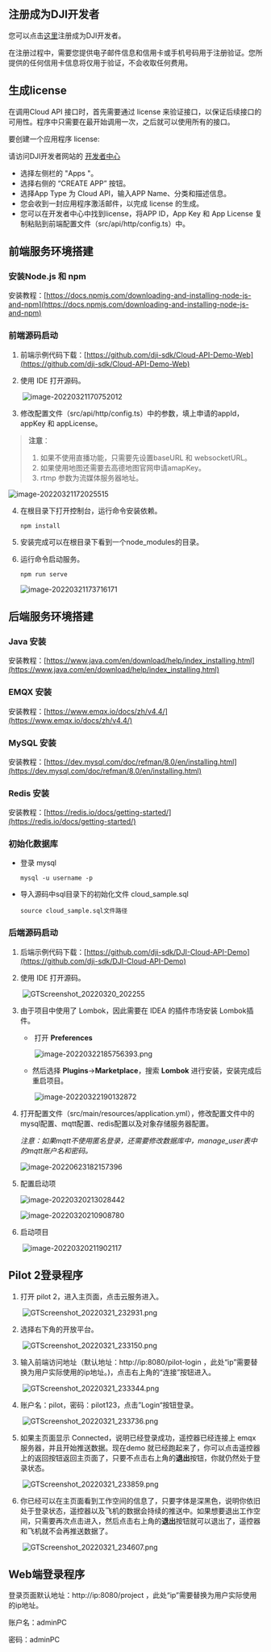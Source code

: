 ## 注册成为DJI开发者

您可以点击[这里](https://account.dji.com/register?appId=dji_sdk&backUrl=https%3A%2F%2Fdeveloper.dji.com%2Fuser&locale=en_US)注册成为DJI开发者。

在注册过程中，需要您提供电子邮件信息和信用卡或手机号码用于注册验证。您所提供的任何信用卡信息将仅用于验证，不会收取任何费用。

## 生成license

在调用Cloud API 接口时，首先需要通过 license 来验证接口，以保证后续接口的可用性。程序中只需要在最开始调用一次，之后就可以使用所有的接口。

要创建一个应用程序 license:

请访问DJI开发者网站的 [开发者中心](https://developer.dji.com/user)

- 选择左侧栏的 "Apps "。
- 选择右侧的 “CREATE APP” 按钮。
- 选择App Type 为 Cloud API，输入APP Name、分类和描述信息。
- 您会收到一封应用程序激活邮件，以完成 license 的生成。
- 您可以在开发者中心中找到license，将APP ID，App Key 和 App License 复制粘贴到前端配置文件（src/api/http/config.ts）中。



## 前端服务环境搭建

### 安装Node.js 和 npm

安装教程：[https://docs.npmjs.com/downloading-and-installing-node-js-and-npm](https://docs.npmjs.com/downloading-and-installing-node-js-and-npm)

### 前端源码启动

1. 前端示例代码下载：[https://github.com/dji-sdk/Cloud-API-Demo-Web](https://github.com/dji-sdk/Cloud-API-Demo-Web)

2. 使用 IDE 打开源码。

   ​	![image-20220321170752012](https://stag-terra-1-g.djicdn.com/7774da665e07453698314cc27c523096/admin/doc/dd63be1b-1d0e-4694-9b83-766677b83a63.png)

3. 修改配置文件（src/api/http/config.ts）中的参数，填上申请的appId，appKey 和 appLicense。

> **注意**：
>
> 1. 如果不使用直播功能，只需要先设置baseURL 和 websocketURL。
> 2. 如果使用地图还需要去高德地图官网申请amapKey。
> 3. rtmp 参数为流媒体服务器地址。

   ![image-20220321172025515](https://terra-sz-hc1pro-cloudapi.oss-cn-shenzhen.aliyuncs.com/c0af9fe0d7eb4f35a8fe5b695e4d0b96/image/GTScreenshot_20220623_193925.png)

4. 在根目录下打开控制台，运行命令安装依赖。

   ```shell
   npm install
   ```

5. 安装完成可以在根目录下看到一个node_modules的目录。

6. 运行命令启动服务。

   ```shell
   npm run serve
   ```

   ![image-20220321173716171](https://stag-terra-1-g.djicdn.com/7774da665e07453698314cc27c523096/admin/doc/c12921d0-6d32-48cf-b75b-456487c1cc80.png)

## 后端服务环境搭建

### Java 安装

安装教程：[https://www.java.com/en/download/help/index_installing.html](https://www.java.com/en/download/help/index_installing.html)

### EMQX 安装

安装教程：[https://www.emqx.io/docs/zh/v4.4/](https://www.emqx.io/docs/zh/v4.4/)

### MySQL 安装

安装教程：[https://dev.mysql.com/doc/refman/8.0/en/installing.html](https://dev.mysql.com/doc/refman/8.0/en/installing.html)

### Redis 安装

安装教程：[https://redis.io/docs/getting-started/](https://redis.io/docs/getting-started/)

### 初始化数据库

- 登录 mysql 

  ```shell
  mysql -u username -p
  ```

- 导入源码中sql目录下的初始化文件 cloud_sample.sql

  ```shell
  source cloud_sample.sql文件路径
  ```

### 后端源码启动

1. 后端示例代码下载：[https://github.com/dji-sdk/DJI-Cloud-API-Demo](https://github.com/dji-sdk/DJI-Cloud-API-Demo)

2. 使用 IDE 打开源码。

   ​	![GTScreenshot_20220320_202255](https://stag-terra-1-g.djicdn.com/7774da665e07453698314cc27c523096/admin/doc/3c1dd0bf-59aa-43dd-9a31-c881ece14f58.png)

3. 由于项目中使用了 Lombok，因此需要在 IDEA 的插件市场安装 Lombok插件。

   - ​	打开 **Preferences**

     ​	![image-20220322185756393.png](https://stag-terra-1-g.djicdn.com/7774da665e07453698314cc27c523096/admin/doc/e4e44ae7-0382-41fa-964f-0422cdb0cae9.png)

   - 然后选择 **Plugins**->**Marketplace**，搜索 **Lombok** 进行安装，安装完成后重启项目。

     ​	![image-20220322190132872](https://stag-terra-1-g.djicdn.com/7774da665e07453698314cc27c523096/admin/doc/ddb8d9e5-7e48-416d-a197-09eee3625270.png)

4. 打开配置文件（src/main/resources/application.yml），修改配置文件中的mysql配置、mqtt配置、redis配置以及对象存储服务器配置。

   *注意：如果mqtt不使用匿名登录，还需要修改数据库中，manage_user表中的mqtt账户名和密码。*

   ![image-20220623182157396](https://terra-sz-hc1pro-cloudapi.oss-cn-shenzhen.aliyuncs.com/c0af9fe0d7eb4f35a8fe5b695e4d0b96/image/image-20220623182157396.png)	

5. 配置启动项

     ![image-20220320213028442](https://stag-terra-1-g.djicdn.com/7774da665e07453698314cc27c523096/admin/doc/5468572b-7058-4659-8e2e-c68421a89565.jpeg)

     ![image-20220320210908780](https://stag-terra-1-g.djicdn.com/7774da665e07453698314cc27c523096/admin/doc/693f238d-155e-44ea-af07-b0a4b992d8d2.jpeg)

6. 启动项目

   ​	![image-20220320211902117](https://stag-terra-1-g.djicdn.com/7774da665e07453698314cc27c523096/admin/doc/ec7180f1-1c09-48d3-a3d9-d7da0fbec612.jpeg)



## Pilot 2登录程序

1. 打开 pilot 2，进入主页面，点击云服务进入。

   ​	![GTScreenshot_20220321_232931.png](https://terra-sz-hc1pro-cloudapi.oss-cn-shenzhen.aliyuncs.com/c0af9fe0d7eb4f35a8fe5b695e4d0b96/image/Screenshot_20220623-184322.png)

2. 选择右下角的开放平台。

   ​	![GTScreenshot_20220321_233150.png](https://terra-sz-hc1pro-cloudapi.oss-cn-shenzhen.aliyuncs.com/c0af9fe0d7eb4f35a8fe5b695e4d0b96/image/Screenshot_20220623-184704.png)

3. 输入前端访问地址（默认地址：http://ip:8080/pilot-login ，此处“ip”需要替换为用户实际使用的ip地址。)，点击右上角的“连接”按钮进入。

   ​	![GTScreenshot_20220321_233344.png](https://terra-sz-hc1pro-cloudapi.oss-cn-shenzhen.aliyuncs.com/c0af9fe0d7eb4f35a8fe5b695e4d0b96/image/Screenshot_20220623-184748.png)

4. 账户名：pilot，密码：pilot123，点击”Login“按钮登录。

   ​	![GTScreenshot_20220321_233736.png](https://stag-terra-1-g.djicdn.com/7774da665e07453698314cc27c523096/admin/doc/76990178-c000-478b-ba45-2a57db8756fb.png)

5. 如果主页面显示 Connected，说明已经登录成功，遥控器已经连接上 emqx 服务器，并且开始推送数据。现在demo 就已经跑起来了，你可以点击遥控器上的返回按钮返回主页面了，只要不点击右上角的**退出**按钮，你就仍然处于登录状态。

   ​	![GTScreenshot_20220321_233859.png](https://terra-sz-hc1pro-cloudapi.oss-cn-shenzhen.aliyuncs.com/c0af9fe0d7eb4f35a8fe5b695e4d0b96/image/Screenshot_20220623-184935.png)

6. 你已经可以在主页面看到工作空间的信息了，只要字体是深黑色，说明你依旧处于登录状态，遥控器以及飞机的数据会持续的推送中。如果想要退出工作空间，只需要再次点击进入，然后点击右上角的**退出**按钮就可以退出了，遥控器和飞机就不会再推送数据了。

   ​	![GTScreenshot_20220321_234607.png](https://terra-sz-hc1pro-cloudapi.oss-cn-shenzhen.aliyuncs.com/c0af9fe0d7eb4f35a8fe5b695e4d0b96/image/Screenshot_20220623-184955.png)


## Web端登录程序

登录页面默认地址：http://ip:8080/project ，此处“ip”需要替换为用户实际使用的ip地址。

账户名：adminPC

密码：adminPC
